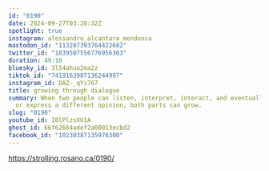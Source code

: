 ```yaml
---
id: "0190"
date: 2024-09-27T03:28:32Z
spotlight: true
instagram: alessandro_alcantara_mendonca
mastodon_id: "113207393764422682"
twitter_id: "1839507556776956363"
duration: 49:16
bluesky_id: 3l54ahuo2ma2z
tiktok_id: "7419163907136244997"
instagram_id: DAZ-_qYi767
title: growing through dialogue
summary: When two people can listen, interpret, interact, and eventually correct
  or express a different opinion, both parts can grow.
slug: "0190"
youtube_id: I8lPlzsXU1A
ghost_id: 66f62664adef2a00013ecbd2
facebook_id: "10230387135976300"
---
```

https://strolling.rosano.ca/0190/
